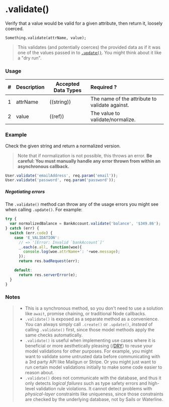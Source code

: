 # .validate()

Verify that a value would be valid for a given attribute, then return it, loosely coerced.

```usage
Something.validate(attrName, value);
```

> This validates (and potentially coerces) the provided data as if it was one of the values passed in to [`.update()`](http://sailsjs.com/documentation/reference/waterline-orm/models/update).  You might think about it like a "dry run".

### Usage

| # | Description   | Accepted Data Types          | Required ? |
|---|---------------|------------------------------|:-----------|
| 1 | attrName      | ((string))                   | The name of the attribute to validate against. |
| 2 | value         | ((ref))                      | The value to validate/normalize. |

### Example

Check the given string and return a normalized version.
> Note that if normalization is not possible, this throws an error.  **Be careful: You must manually handle any error thrown from within an asynchronous callback.**

```javascript
User.validate('emailAddress', req.param('email'));
User.validate('password', req.param('password'));
```

##### Negotiating errors

The `.validate()` method can throw any of the usage errors you might see when calling `.update()`.  For example:

```javascript
try {
  var normalizedBalance = BankAccount.validate('balance', '$349.86');
} catch (err) {
  switch (err.code) {
    case 'E_VALIDATION':
      // => '[Error: Invalid `bankAccount`]'
      _.each(e.all, function(woe){
        console.log(woe.attrName+': '+woe.message);
      });
      return res.badRequest(err);

    default:
      return res.serverError(e);
  }
}
```

### Notes
> + This is a synchronous method, so you don't need to use a solution like `await`, promise chaining, or traditional Node callbacks.
> + `.validate()` is exposed as a separate method as a convenience.  You can always simply call `.create()` or `.update()`, _instead_ of calling `.validate()` first, since those model methods apply the same checks automatically.
> + `.validate()` is useful when implementing use cases where it is beneficial or more aesthetically pleasing (/[DRY](https://en.wikipedia.org/wiki/Don't_repeat_yourself)) to reuse your model validations for other purposes.  For example, you might want to validate some untrusted data before communicating with a 3rd party API like Mailgun or Stripe.  Or you might just want to run certain model validations initially to make some code easier to reason about.
> + `.validate()` does not communicate with the database, and thus it only detects _logical failures_ such as type safety errors and high-level validation rule violations.  It cannot detect problems with _physical-layer_ constraints like uniqueness, since those constraints are checked by the underlying database, not by Sails or Waterline.


<docmeta name="displayName" value=".validate()">
<docmeta name="pageType" value="method">

